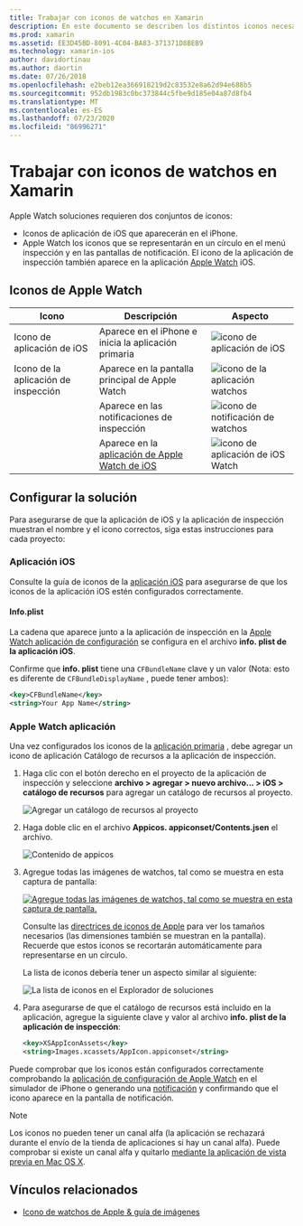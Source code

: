 ```yaml
---
title: Trabajar con iconos de watchos en Xamarin
description: En este documento se describen los distintos iconos necesarios para una aplicación de watchos y cómo configurar una solución para incluir estos iconos.
ms.prod: xamarin
ms.assetid: EE3D45BD-8091-4C04-BA83-371371D8BEB9
ms.technology: xamarin-ios
author: davidortinau
ms.author: daortin
ms.date: 07/26/2018
ms.openlocfilehash: e2beb12ea366918219d2c83532e8a62d94e688b5
ms.sourcegitcommit: 952db1983c0bc373844c5fbe9d185e04a87d8fb4
ms.translationtype: MT
ms.contentlocale: es-ES
ms.lasthandoff: 07/23/2020
ms.locfileid: "86996271"
---
```

# <a name="working-with-watchos-icons-in-xamarin"></a>Trabajar con iconos de watchos en Xamarin

Apple Watch soluciones requieren dos conjuntos de iconos:

- Iconos de aplicación de iOS que aparecerán en el iPhone.
- Apple Watch los iconos que se representarán en un círculo en el menú inspección y en las pantallas de notificación. El icono de la aplicación de inspección también aparece en la aplicación [Apple Watch](~/ios/watchos/app-fundamentals/settings.md) iOS.

## <a name="apple-watch-icons"></a>Iconos de Apple Watch

|Icono|Descripción|Aspecto|
|-|-|-|
|Icono de aplicación de iOS|Aparece en el iPhone e inicia la aplicación primaria|![icono de aplicación de iOS](icons-images/icon-ios.png)|
|Icono de la aplicación de inspección|Aparece en la pantalla principal de Apple Watch|![icono de la aplicación watchos](icons-images/icon-home.png)|
||Aparece en las notificaciones de inspección|![icono de notificación de watchos](icons-images/notification-icon.png)|
||Aparece en la [aplicación de Apple Watch de iOS](~/ios/watchos/app-fundamentals/settings.md)|![icono de aplicación de iOS Watch](icons-images/watch-app-sml.png)|

## <a name="configuring-your-solution"></a>Configurar la solución

Para asegurarse de que la aplicación de iOS y la aplicación de inspección muestran el nombre y el icono correctos, siga estas instrucciones para cada proyecto:

### <a name="ios-app"></a>Aplicación iOS

Consulte la guía de iconos de la [aplicación iOS](~/ios/app-fundamentals/images-icons/app-icons.md) para asegurarse de que los iconos de la aplicación iOS estén configurados correctamente.

#### <a name="infoplist"></a>Info.plist

La cadena que aparece junto a la aplicación de inspección en la [Apple Watch aplicación de configuración](~/ios/watchos/app-fundamentals/settings.md) se configura en el archivo **info. plist de la aplicación iOS**.

Confirme que **info. plist** tiene una `CFBundleName` clave y un valor (Nota: esto es diferente de `CFBundleDisplayName` , puede tener ambos):

```xml
<key>CFBundleName</key>
<string>Your App Name</string>
```

### <a name="apple-watch-app"></a>Apple Watch aplicación

Una vez configurados los iconos de la [aplicación primaria](~/ios/watchos/app-fundamentals/parent-app.md) , debe agregar un icono de aplicación Catálogo de recursos a la aplicación de inspección.

1. Haga clic con el botón derecho en el proyecto de la aplicación de inspección y seleccione **archivo > agregar > nuevo archivo... > iOS > catálogo de recursos** para agregar un catálogo de recursos al proyecto.

    ![Agregar un catálogo de recursos al proyecto](icons-images/newasset.png)

2. Haga doble clic en el archivo **Appicos. appiconset/Contents.jsen** el archivo.

    ![Contenido de appicos](icons-images/xcassets-iconset-sml.png)

3. Agregue todas las imágenes de watchos, tal como se muestra en esta captura de pantalla:

    [![Agregue todas las imágenes de watchos, tal como se muestra en esta captura de pantalla.](icons-images/appicons-sml.png)](icons-images/appicons.png#lightbox)

    Consulte las [directrices de iconos de Apple](https://developer.apple.com/design/human-interface-guidelines/watchos/icons-and-images/menu-icons/) para ver los tamaños necesarios (las dimensiones también se muestran en la pantalla). Recuerde que estos iconos se recortarán automáticamente para representarse en un círculo.

    La lista de iconos debería tener un aspecto similar al siguiente:

    ![La lista de iconos en el Explorador de soluciones](icons-images/xcassets-complete-sml.png)

4. Para asegurarse de que el catálogo de recursos está incluido en la aplicación, agregue la siguiente clave y valor al archivo **info. plist de la aplicación de inspección**:

    ```xml
    <key>XSAppIconAssets</key>
    <string>Images.xcassets/AppIcon.appiconset</string>
    ```

Puede comprobar que los iconos están configurados correctamente comprobando la [aplicación de configuración de Apple Watch](~/ios/watchos/app-fundamentals/settings.md) en el simulador de iPhone o generando una [notificación](~/ios/watchos/platform/notifications.md) y confirmando que el icono aparece en la pantalla de notificación.

> [!NOTE]
> Los iconos no pueden tener un canal alfa (la aplicación se rechazará durante el envío de la tienda de aplicaciones si hay un canal alfa). Puede comprobar si existe un canal alfa y quitarlo [mediante la aplicación de vista previa en Mac OS X](~/ios/watchos/troubleshooting.md#noalpha).

## <a name="related-links"></a>Vínculos relacionados

- [Icono de watchos de Apple & guía de imágenes](https://developer.apple.com/design/human-interface-guidelines/watchos/icons-and-images/)
